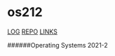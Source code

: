 # os212
[LOG](TXT/mylog.txt)
[REPO](https://github.com/tantraluhur/os212)
[LINKS](links.md)

######Operating Systems 2021-2


